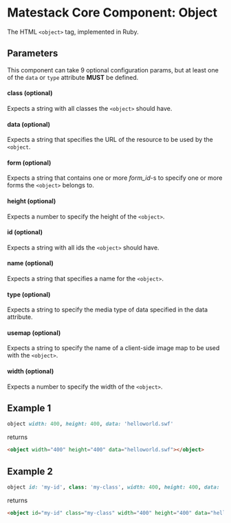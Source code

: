 # Matestack Core Component: Object

The HTML `<object>` tag, implemented in Ruby.

## Parameters

This component can take 9 optional configuration params, but at least one of the `data` or `type` attribute **MUST** be defined.

#### class (optional)
Expects a string with all classes the `<object>` should have.

#### data (optional)
Expects a string that specifies the URL of the resource to be used by the `<object`.

#### form (optional)
Expects a string that contains one or more *form_id*-s to specify one or more forms the `<object>` belongs to.

#### height (optional)
Expects a number to specify the height of the `<object>`.

#### id (optional)
Expects a string with all ids the `<object>` should have.

#### name (optional)
Expects a string that specifies a name for the `<object>`.

#### type (optional)
Expects a string to specify the media type of data specified in the data attribute.

#### usemap (optional)
Expects a string to specify the name of a client-side image map to be used with the `<object>`.

#### width (optional)
Expects a number to specify the width of the `<object>`.


## Example 1

```ruby
object width: 400, height: 400, data: 'helloworld.swf'
```

returns

```html
<object width="400" height="400" data="helloworld.swf"></object>
```

## Example 2

```ruby
object id: 'my-id', class: 'my-class', width: 400, height: 400, data: 'helloworld.swf'
```

returns

```html
<object id="my-id" class="my-class" width="400" height="400" data="helloworld.swf"></object>
```
